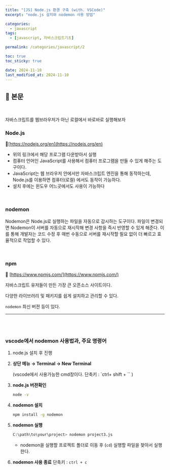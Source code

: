 ```yaml
---
title: "[JS] Node.js 환경 구축 (with. VSCode)"
excerpt: "node.js 설치와 nodemon 사용 방법"

categories:
  - javascript
tags:
  - [javascript, 자바스크립트기초]

permalink: /categories/javascript/2

toc: true
toc_sticky: true

date: 2024-11-10
last_modified_at: 2024-11-10
---
```


## 🦥 본문

<br>


자바스크립트를 웹브라우저가 아닌 로컬에서 바로바로 실행해보자

### Node.js

🔗[https://nodejs.org/en](https://nodejs.org/en)

- 위의 링크에서 해당 프로그램 다운받아서 실행
- 컴퓨터 언어인 JavaScript를 사용해서 컴퓨터 프로그램을 만들 수 있게 해주는 도구이다.
- JavaScript는 웹 브라우저 안에서만 자바스크립트  엔진을 통해 동작하는데, Node.js를 이용하면 컴퓨터(로컬) 에서도 동작이 가능하다.
- 설치 후에는 윈도우 어느곳에서도 사용이 가능하다

<br>

### nodemon

Nodemon은 Node.js로 실행하는 파일을 자동으로 감시하는 도구이다. 파일이 변경되면 Nodemon이 서버를 자동으로 재시작해 변경 사항을 즉시 반영할 수 있게 해준다. 이를 통해 개발자는 코드 수정 후 매번 수동으로 서버를 재시작할 필요 없이 더 빠르고 효율적으로 작업할 수 있다.

<br>

### npm

🔗 [https://www.npmjs.com/](https://www.npmjs.com/)

자바스크립트 유저들이 만든 가장 큰 오픈소스 사이트이다.

다양한 라이브러리 및 패키지를 쉽게 설치하고 관리할 수 있다.

`nodemon` 최신 버젼 등이 있다. 

---

<br>
<br>

### vscode에서 nodemon 사용법과,  주요 명령어

1. node.js 설치 후 진행
2. **상단 메뉴  → Terminal → New Terminal** 
    
    (vscode에서 사용가능한 cmd창이다. 단축키 : `ctrl+ shift + `` )
    
3. **node.js 버젼확인**
    
    ```bash
    node -v
    ```
    
4. **nodemon 설치**
    
    ```bash
    npm install -g nodemon
    ```
    
5. **nodemon 실행**
    
    ```bash
    C:\path\to\your\project> nodemon project3.js
    ```
    
    - nodemon을 실행할 프로젝트 폴더로 이동 후 (`cd`) 실행할 파일을 찾아서 실행한다.

6. **nodemon 사용 종료** 단축키 : `ctrl + c` 


<br>
<br>